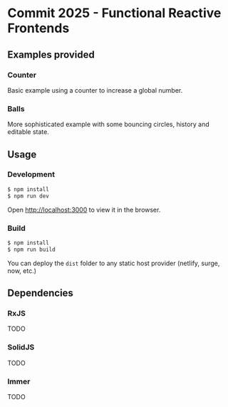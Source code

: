 # Commit 2025 - Functional Reactive Frontends

## Examples provided

### Counter

Basic example using a counter to increase a global number.

### Balls

More sophisticated example with some bouncing circles, history and editable state.

## Usage

### Development

```bash
$ npm install
$ npm run dev
```

Open [http://localhost:3000](http://localhost:3000) to view it in the browser.


### Build

```bash
$ npm install
$ npm run build
```

You can deploy the `dist` folder to any static host provider (netlify, surge, now, etc.)

## Dependencies

### RxJS
TODO

### SolidJS
TODO

### Immer

TODO
